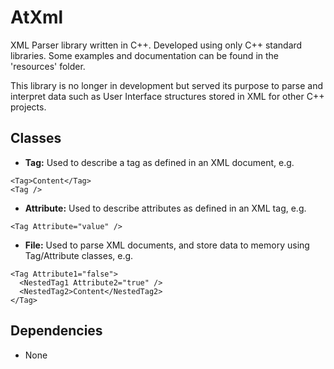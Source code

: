 # AtXml 

XML Parser library written in C++. Developed using only C++ standard libraries. Some examples and documentation can be found in the 'resources' folder.

This library is no longer in development but served its purpose to parse and interpret data such as User Interface structures stored in XML for other C++ projects.

## Classes
- **Tag:** Used to describe a tag as defined in an XML document, e.g.
```
<Tag>Content</Tag>
<Tag />
```
- **Attribute:** Used to describe attributes as defined in an XML tag, e.g.
```
<Tag Attribute="value" />
```
- **File:** Used to parse XML documents, and store data to memory using Tag/Attribute classes, e.g.
```
<Tag Attribute1="false">
  <NestedTag1 Attribute2="true" />
  <NestedTag2>Content</NestedTag2>
</Tag>
```

## Dependencies
- None

